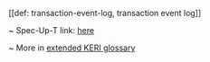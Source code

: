 [[def: transaction-event-log, transaction event log]]

~ Spec-Up-T link: <a href='https://weboftrust.github.io/WOT-terms/docs/glossary/transaction-event-log'>here</a>

~ More in <a href="https://weboftrust.github.io/WOT-terms/docs/glossary/transaction-event-log">extended KERI glossary</a>
